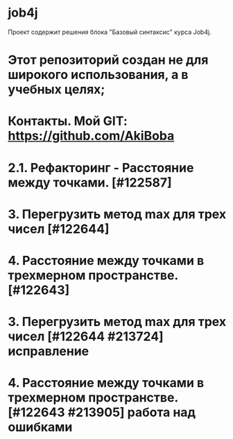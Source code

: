 # job4j
Проект содержит решения блока "Базовый синтаксис" курса Job4j.

# Этот репозиторий создан не для широкого использования, а в учебных целях;
# Контакты. Мой GIT: https://github.com/AkiBoba
# 2.1. Рефакторинг - Расстояние между точками. [#122587] 
# 3. Перегрузить метод max для трех чисел [#122644]
# 4. Расстояние между точками в трехмерном пространстве. [#122643]
# 3. Перегрузить метод max для трех чисел [#122644 #213724] исправление
# 4. Расстояние между точками в трехмерном пространстве. [#122643 #213905] работа над ошибками 